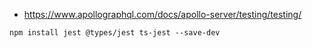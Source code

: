 - https://www.apollographql.com/docs/apollo-server/testing/testing/


```
npm install jest @types/jest ts-jest --save-dev
```